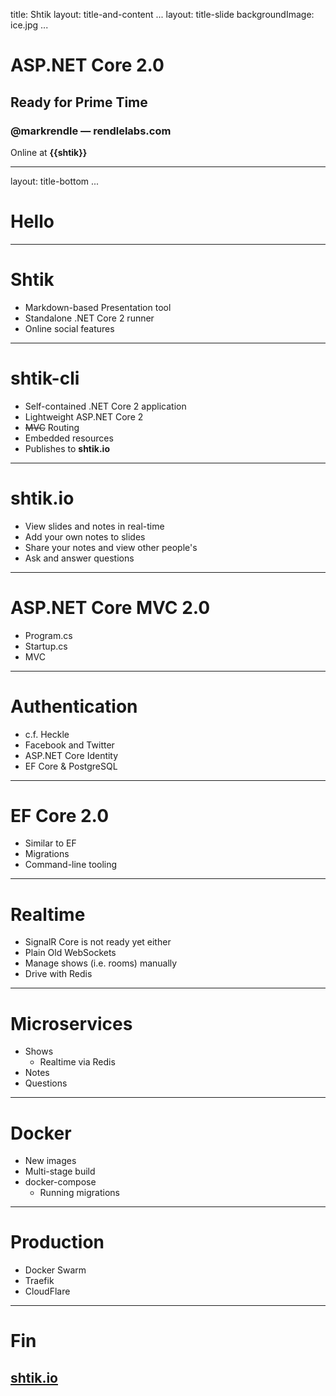 ﻿title: Shtik
layout: title-and-content
...
layout: title-slide
backgroundImage: ice.jpg
...
# ASP.NET Core 2.0
## Ready for Prime Time
### @markrendle  &mdash;  rendlelabs.com

Online at **{{shtik}}**

---

layout: title-bottom
...
# Hello

---

# Shtik

- Markdown-based Presentation tool
- Standalone .NET Core 2 runner
- Online social features

---

# shtik-cli

- Self-contained .NET Core 2 application
- Lightweight ASP.NET Core 2
- <s>MVC</s> Routing
- Embedded resources
- Publishes to **shtik.io**

---

# shtik.io

- View slides and notes in real-time
- Add your own notes to slides
- Share your notes and view other people's
- Ask and answer questions

---

# ASP.NET Core MVC 2.0

- Program.cs
- Startup.cs
- MVC

---

# Authentication

- c.f. Heckle
- Facebook and Twitter
- ASP.NET Core Identity
- EF Core &amp; PostgreSQL

---

# EF Core 2.0

- Similar to EF
- Migrations
- Command-line tooling

---

# Realtime

- SignalR Core is not ready yet either
- Plain Old WebSockets
- Manage shows (i.e. rooms) manually
- Drive with Redis

---

# Microservices

- Shows
  - Realtime via Redis
- Notes
- Questions

---

# Docker

- New images
- Multi-stage build
- docker-compose
  - Running migrations

---

# Production

- Docker Swarm
- Traefik
- CloudFlare

---

# Fin
## [shtik.io]()